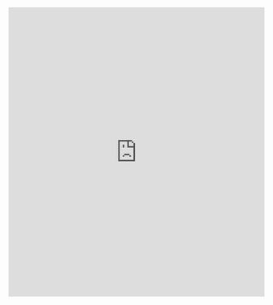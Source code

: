 <p><iframe allowfullscreen width="100%" height="569" class="google-slides-iframe" frameborder="0" scrolling="no" src="https://docs.google.com/presentation/d/e/2PACX-1vTrF1_xsYM61ATbH2p21fNof5Q94DIA-N4SVsToW4uhl6wLDnQnhT3u8qVJhDCX4L4lV6KODDayiN0_/embed?start=false&amp;loop=false&amp;delayms=3000"></iframe></p>
